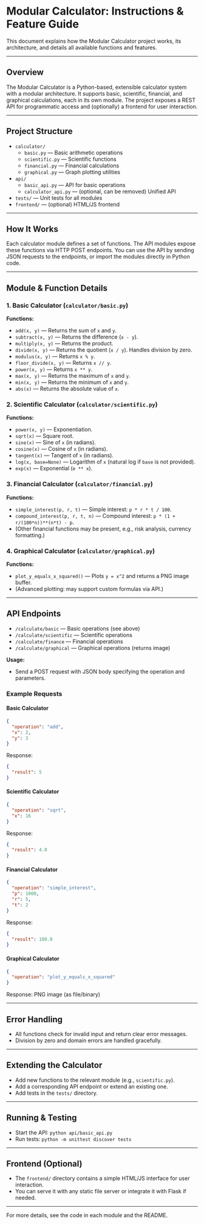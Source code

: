 # Modular Calculator: Instructions & Feature Guide

This document explains how the Modular Calculator project works, its architecture, and details all available functions and features.

---

## Overview

The Modular Calculator is a Python-based, extensible calculator system with a modular architecture. It supports basic, scientific, financial, and graphical calculations, each in its own module. The project exposes a REST API for programmatic access and (optionally) a frontend for user interaction.

---

## Project Structure

- `calculator/`
  - `basic.py` — Basic arithmetic operations
  - `scientific.py` — Scientific functions
  - `financial.py` — Financial calculations
  - `graphical.py` — Graph plotting utilities
- `api/`
  - `basic_api.py` — API for basic operations
  - `calculator_api.py` — (optional, can be removed) Unified API
- `tests/` — Unit tests for all modules
- `frontend/` — (optional) HTML/JS frontend

---

## How It Works

Each calculator module defines a set of functions. The API modules expose these functions via HTTP POST endpoints. You can use the API by sending JSON requests to the endpoints, or import the modules directly in Python code.

---

## Module & Function Details

### 1. Basic Calculator (`calculator/basic.py`)

**Functions:**
- `add(x, y)` — Returns the sum of `x` and `y`.
- `subtract(x, y)` — Returns the difference (`x - y`).
- `multiply(x, y)` — Returns the product.
- `divide(x, y)` — Returns the quotient (`x / y`). Handles division by zero.
- `modulus(x, y)` — Returns `x % y`.
- `floor_divide(x, y)` — Returns `x // y`.
- `power(x, y)` — Returns `x ** y`.
- `max(x, y)` — Returns the maximum of `x` and `y`.
- `min(x, y)` — Returns the minimum of `x` and `y`.
- `abs(x)` — Returns the absolute value of `x`.

### 2. Scientific Calculator (`calculator/scientific.py`)

**Functions:**
- `power(x, y)` — Exponentiation.
- `sqrt(x)` — Square root.
- `sine(x)` — Sine of `x` (in radians).
- `cosine(x)` — Cosine of `x` (in radians).
- `tangent(x)` — Tangent of `x` (in radians).
- `log(x, base=None)` — Logarithm of `x` (natural log if `base` is not provided).
- `exp(x)` — Exponential (`e ** x`).

### 3. Financial Calculator (`calculator/financial.py`)

**Functions:**
- `simple_interest(p, r, t)` — Simple interest: `p * r * t / 100`.
- `compound_interest(p, r, t, n)` — Compound interest: `p * (1 + r/(100*n))**(n*t) - p`.
- (Other financial functions may be present, e.g., risk analysis, currency formatting.)

### 4. Graphical Calculator (`calculator/graphical.py`)

**Functions:**
- `plot_y_equals_x_squared()` — Plots `y = x^2` and returns a PNG image buffer.
- (Advanced plotting: may support custom formulas via API.)

---

## API Endpoints

- `/calculate/basic` — Basic operations (see above)
- `/calculate/scientific` — Scientific operations
- `/calculate/finance` — Financial operations
- `/calculate/graphical` — Graphical operations (returns image)

**Usage:**
- Send a POST request with JSON body specifying the operation and parameters.

### Example Requests

#### Basic Calculator
```json
{
  "operation": "add",
  "x": 2,
  "y": 3
}
```
Response:
```json
{
  "result": 5
}
```

#### Scientific Calculator
```json
{
  "operation": "sqrt",
  "x": 16
}
```
Response:
```json
{
  "result": 4.0
}
```

#### Financial Calculator
```json
{
  "operation": "simple_interest",
  "p": 1000,
  "r": 5,
  "t": 2
}
```
Response:
```json
{
  "result": 100.0
}
```

#### Graphical Calculator
```json
{
  "operation": "plot_y_equals_x_squared"
}
```
Response: PNG image (as file/binary)

---

## Error Handling
- All functions check for invalid input and return clear error messages.
- Division by zero and domain errors are handled gracefully.

---

## Extending the Calculator
- Add new functions to the relevant module (e.g., `scientific.py`).
- Add a corresponding API endpoint or extend an existing one.
- Add tests in the `tests/` directory.

---

## Running & Testing
- Start the API: `python api/basic_api.py`
- Run tests: `python -m unittest discover tests`

---

## Frontend (Optional)
- The `frontend/` directory contains a simple HTML/JS interface for user interaction.
- You can serve it with any static file server or integrate it with Flask if needed.

---

For more details, see the code in each module and the README.
